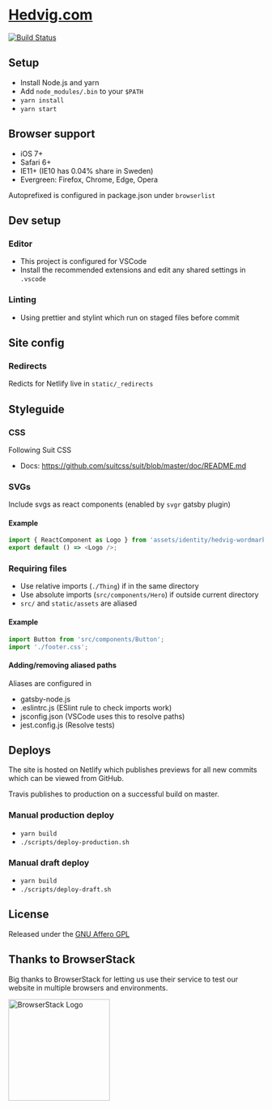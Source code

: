 # [Hedvig.com](https://hedvig.com)

[![Build Status](https://img.shields.io/travis/HedvigInsurance/web/master.svg)](https://travis-ci.org/HedvigInsurance/web)

## Setup

* Install Node.js and yarn
* Add `node_modules/.bin` to your `$PATH`
* `yarn install`
* `yarn start`

## Browser support

* iOS 7+
* Safari 6+
* IE11+ (IE10 has 0.04% share in Sweden)
* Evergreen: Firefox, Chrome, Edge, Opera

Autoprefixed is configured in package.json under `browserlist`

## Dev setup

### Editor

* This project is configured for VSCode
* Install the recommended extensions and edit any shared settings in `.vscode`

### Linting

* Using prettier and stylint which run on staged files before commit

## Site config

### Redirects

Redicts for Netlify live in `static/_redirects`

## Styleguide

### CSS

Following Suit CSS

* Docs: https://github.com/suitcss/suit/blob/master/doc/README.md

### SVGs

Include svgs as react components (enabled by `svgr` gatsby plugin)

#### Example

```js
import { ReactComponent as Logo } from 'assets/identity/hedvig-wordmark-solid.svg';
export default () => <Logo />;
```

### Requiring files

* Use relative imports (`./Thing`) if in the same directory
* Use absolute imports (`src/components/Hero`) if outside current directory
* `src/` and `static/assets` are aliased

#### Example

```js
import Button from 'src/components/Button';
import './footer.css';
```

#### Adding/removing aliased paths

Aliases are configured in

* gatsby-node.js
* .eslintrc.js (ESlint rule to check imports work)
* jsconfig.json (VSCode uses this to resolve paths)
* jest.config.js (Resolve tests)

## Deploys

The site is hosted on Netlify which publishes previews for all
new commits which can be viewed from GitHub.

Travis publishes to production on a successful build on master.

### Manual production deploy

* `yarn build`
* `./scripts/deploy-production.sh`

### Manual draft deploy

* `yarn build`
* `./scripts/deploy-draft.sh`

## License

Released under the [GNU Affero GPL](./LICENSE)

## Thanks to BrowserStack

Big thanks to BrowserStack for letting us use their service to test our website in multiple browsers and environments.

<a href="https://www.browserstack.com/"><img width=200 alt="BrowserStack Logo" src="https://raw.github.com/hedviginsurance/web/master/media/BrowserStack.png"/></a>
